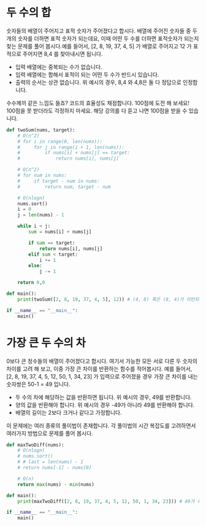 # 두 수의 합

숫자들의 배열이 주어지고 표적 숫자가 주어졌다고 합시다. 배열에 주어진 숫자들 중 두 개의 숫자를 더하면 표적 숫자가 되는데요, 이때 어떤 두 수를 더하면 표적숫자가 되는지 찾는 문제를 풀어 봅시다.예를 들어서, [2, 8, 19, 37, 4, 5] 가 배열로 주어지고 12 가 표적으로 주어지면 8,4 를 찾아내시면 됩니다.

- 입력 배열에는 중복되는 수가 없습니다.
- 입력 배열에는 합해서 표적이 되는 어떤 두 수가 반드시 있습니다.
- 출력의 순서는 상관 없습니다. 위 예시의 경우, 8,4 와 4,8은 둘 다 정답으로 인정합니다.

수수께끼 같은 느낌도 들죠? 코드의 효율성도 채점합니다. 100점에 도전 해 보세요!
100점을 못 받더라도 걱정하지 마세요. 해당 강의를 다 듣고 나면 100점을 받을 수 있습니다.

```python
def twoSum(nums, target):
    # O(n^2)
    # for i in range(0, len(nums)):
    #     for j in range(i + 1, len(nums)):
    #         if nums[i] + nums[j] == target:
    #             return nums[i], nums[j]

    # O(n^2)
    # for num in nums:
    #     if target - num in nums:
    #         return num, target - num

    # O(nlogn)
    nums.sort()
    i = 0
    j = len(nums) - 1

    while i < j:
        sum = nums[i] + nums[j]

        if sum == target:
            return nums[i], nums[j]
        elif sum < target:
            i += 1
        else:
            j -= 1

    return 0,0

def main():
    print(twoSum([2, 8, 19, 37, 4, 5], 12)) # (4, 8) 혹은 (8, 4)가 리턴되어야 합니다.

if __name__ == "__main__":
    main()
```

# 가장 큰 두 수의 차

0보다 큰 정수들의 배열이 주어졌다고 합시다. 여기서 가능한 모든 서로 다른 두 숫자의 차이를 고려 해 보고, 이중 가장 큰 차이를 반환하는 함수를 적어봅시다. 예를 들어서, [2, 8, 19, 37, 4, 5, 12, 50, 1, 34, 23] 가 입력으로 주어졌을 경우 가장 큰 차이를 내는 숫자쌍은 50-1 = 49 입니다.

- 두 수의 차에 해당하는 값을 반환하면 됩니다. 위 예시의 경우, 49를 반환합니다.
- 양의 값을 반환해야 합니다. 위 예시의 경우 -49가 아니라 49를 반환해야 합니다.
- 배열의 길이는 2보다 크거나 같다고 가정합니다.

이 문제에는 여러 종류의 풀이법이 존재합니다. 각 풀이법의 시간 복잡도를 고려하면서 여러가지 방법으로 문제를 풀어 봅시다.

```python
def maxTwoDiff(nums):
    # O(nlogn)
    # nums.sort()
    # # last = len(nums) - 1
    # return nums[-1] - nums[0]

    # O(n)
    return max(nums) - min(nums)

def main():
    print(maxTwoDiff([2, 8, 19, 37, 4, 5, 12, 50, 1, 34, 23])) # 49가 리턴되어야 합니다.

if __name__ == "__main__":
    main()
```
